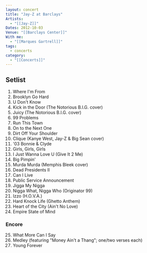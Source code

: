 ```yaml
---
layout: concert
title: "Jay-Z at Barclays"
Artists:
  - "[[Jay-Z]]"
Dates: 2012-10-03
Venue: "[[Barclays Center]]"
With me:
  - "[[Marques Gartrell]]"
tags:
  - concerts
category:
  - "[[Concerts]]"
---
```


## Setlist

1. Where I'm From
2. Brooklyn Go Hard
3. U Don't Know
4. Kick in the Door (The Notorious B.I.G. cover)
5. Juicy (The Notorious B.I.G. cover)
6. 99 Problems
7. Run This Town
8. On to the Next One
9. Dirt Off Your Shoulder
10. Clique (Kanye West, Jay-Z & Big Sean cover)
11. '03 Bonnie & Clyde
12. Girls, Girls, Girls
13. I Just Wanna Love U (Give It 2 Me)
14. Big Pimpin'
15. Murda Murda (Memphis Bleek cover)
16. Dead Presidents II
17. Can I Live
18. Public Service Announcement
19. Jigga My Nigga
20. Nigga What, Nigga Who (Originator 99)
21. Izzo (H.O.V.A.)
22. Hard Knock Life (Ghetto Anthem)
23. Heart of the City (Ain't No Love)
24. Empire State of Mind

### Encore
25. What More Can I Say
26. Medley (featuring "Money Ain't a Thang"; one/two verses each)
27. Young Forever
